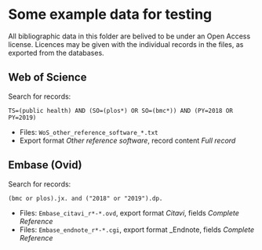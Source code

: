 Some example data for testing
==============================================================================


All bibliographic data in this folder are belived to be under an Open Access license. Licences  may be given with the individual records in the files, as exported from the databases.

## Web of Science

Search for records:

```
TS=(public health) AND (SO=(plos*) OR SO=(bmc*)) AND (PY=2018 OR PY=2019)
```

* Files: `WoS_other_reference_software_*.txt`
* Export format _Other reference software_, record content _Full record_


## Embase (Ovid)

Search for records:

```ovid
(bmc or plos).jx. and ("2018" or "2019").dp.
```

* Files: `Embase_citavi_r*-*.ovd`, export format _Citavi_, fields _Complete Reference_
* Files: `Embase_endnote_r*-*.cgi`, export format _Endnote, fields _Complete Reference_


